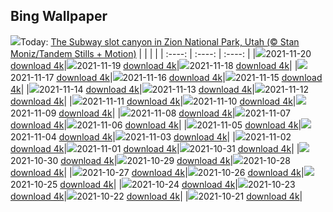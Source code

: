 ## Bing Wallpaper
![](./wallpaper/2021-11-20.jpg)Today: [The Subway slot canyon in Zion National Park, Utah (© Stan Moniz/Tandem Stills + Motion)](./wallpaper/2021-11-20.jpg)
|      |      |      |
| :----: | :----: | :----: |
|![](./wallpaper/2021-11-20_sm.jpg)2021-11-20 [download 4k](./wallpaper/2021-11-20.jpg)|![](./wallpaper/2021-11-19_sm.jpg)2021-11-19 [download 4k](./wallpaper/2021-11-19.jpg)|![](./wallpaper/2021-11-18_sm.jpg)2021-11-18 [download 4k](./wallpaper/2021-11-18.jpg)|
|![](./wallpaper/2021-11-17_sm.jpg)2021-11-17 [download 4k](./wallpaper/2021-11-17.jpg)|![](./wallpaper/2021-11-16_sm.jpg)2021-11-16 [download 4k](./wallpaper/2021-11-16.jpg)|![](./wallpaper/2021-11-15_sm.jpg)2021-11-15 [download 4k](./wallpaper/2021-11-15.jpg)|
|![](./wallpaper/2021-11-14_sm.jpg)2021-11-14 [download 4k](./wallpaper/2021-11-14.jpg)|![](./wallpaper/2021-11-13_sm.jpg)2021-11-13 [download 4k](./wallpaper/2021-11-13.jpg)|![](./wallpaper/2021-11-12_sm.jpg)2021-11-12 [download 4k](./wallpaper/2021-11-12.jpg)|
|![](./wallpaper/2021-11-11_sm.jpg)2021-11-11 [download 4k](./wallpaper/2021-11-11.jpg)|![](./wallpaper/2021-11-10_sm.jpg)2021-11-10 [download 4k](./wallpaper/2021-11-10.jpg)|![](./wallpaper/2021-11-09_sm.jpg)2021-11-09 [download 4k](./wallpaper/2021-11-09.jpg)|
|![](./wallpaper/2021-11-08_sm.jpg)2021-11-08 [download 4k](./wallpaper/2021-11-08.jpg)|![](./wallpaper/2021-11-07_sm.jpg)2021-11-07 [download 4k](./wallpaper/2021-11-07.jpg)|![](./wallpaper/2021-11-06_sm.jpg)2021-11-06 [download 4k](./wallpaper/2021-11-06.jpg)|
|![](./wallpaper/2021-11-05_sm.jpg)2021-11-05 [download 4k](./wallpaper/2021-11-05.jpg)|![](./wallpaper/2021-11-04_sm.jpg)2021-11-04 [download 4k](./wallpaper/2021-11-04.jpg)|![](./wallpaper/2021-11-03_sm.jpg)2021-11-03 [download 4k](./wallpaper/2021-11-03.jpg)|
|![](./wallpaper/2021-11-02_sm.jpg)2021-11-02 [download 4k](./wallpaper/2021-11-02.jpg)|![](./wallpaper/2021-11-01_sm.jpg)2021-11-01 [download 4k](./wallpaper/2021-11-01.jpg)|![](./wallpaper/2021-10-31_sm.jpg)2021-10-31 [download 4k](./wallpaper/2021-10-31.jpg)|
|![](./wallpaper/2021-10-30_sm.jpg)2021-10-30 [download 4k](./wallpaper/2021-10-30.jpg)|![](./wallpaper/2021-10-29_sm.jpg)2021-10-29 [download 4k](./wallpaper/2021-10-29.jpg)|![](./wallpaper/2021-10-28_sm.jpg)2021-10-28 [download 4k](./wallpaper/2021-10-28.jpg)|
|![](./wallpaper/2021-10-27_sm.jpg)2021-10-27 [download 4k](./wallpaper/2021-10-27.jpg)|![](./wallpaper/2021-10-26_sm.jpg)2021-10-26 [download 4k](./wallpaper/2021-10-26.jpg)|![](./wallpaper/2021-10-25_sm.jpg)2021-10-25 [download 4k](./wallpaper/2021-10-25.jpg)|
|![](./wallpaper/2021-10-24_sm.jpg)2021-10-24 [download 4k](./wallpaper/2021-10-24.jpg)|![](./wallpaper/2021-10-23_sm.jpg)2021-10-23 [download 4k](./wallpaper/2021-10-23.jpg)|![](./wallpaper/2021-10-22_sm.jpg)2021-10-22 [download 4k](./wallpaper/2021-10-22.jpg)|
|![](./wallpaper/2021-10-21_sm.jpg)2021-10-21 [download 4k](./wallpaper/2021-10-21.jpg)|